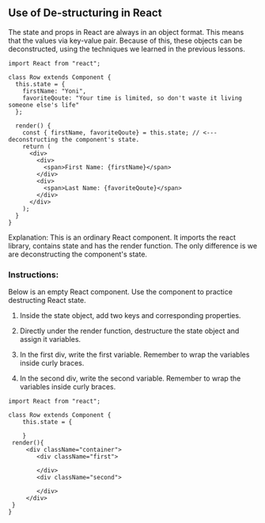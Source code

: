 ## Use of De-structuring in React

The state and props in React are always in an object format. This means that the values via key-value pair.  Because of this, these objects can be deconstructed, using the techniques we learned in the previous lessons.

```
import React from "react";

class Row extends Component {
  this.state = {
    firstName: "Yoni",
    favoriteQoute: "Your time is limited, so don't waste it living someone else's life"
  };

  render() {
    const { firstName, favoriteQoute} = this.state; // <--- deconstructing the component's state.
    return (
      <div>
        <div>
          <span>First Name: {firstName}</span>
        </div>
        <div>
          <span>Last Name: {favoriteQoute}</span>
        </div>
      </div>
    );
  }
}
```

Explanation: This is an ordinary React component. It imports the react library, contains state and has the render function. The only difference is we are deconstructing the component's state.

### Instructions:
 Below is an empty React component. Use the component to practice destructing React state. 

1. Inside the state object, add two keys and corresponding properties.  

2. Directly under the render function, destructure the state object and assign it variables. 

3. In the first div, write the first variable. Remember to wrap the variables inside curly braces. 
   
4. In the second div, write the second variable. Remember to wrap the variables inside curly braces. 

```
import React from "react";

class Row extends Component {
    this.state = {

    }
 render(){
     <div className="container">
        <div className="first"> 
        
        </div>
        <div className="second"> 
        
        </div>
     </div>
 }
}
```

